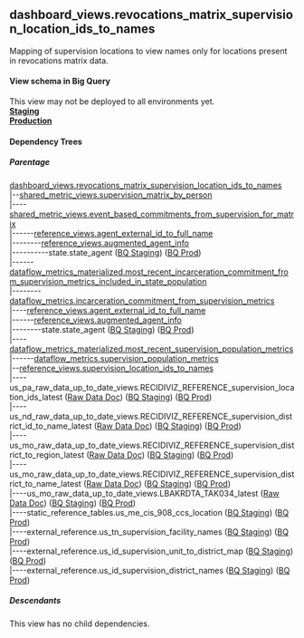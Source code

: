 ## dashboard_views.revocations_matrix_supervision_location_ids_to_names
 Mapping of supervision locations to view names only for locations present in revocations matrix data.

#### View schema in Big Query
This view may not be deployed to all environments yet.<br/>
[**Staging**](https://console.cloud.google.com/bigquery?pli=1&p=recidiviz-staging&page=table&project=recidiviz-staging&d=dashboard_views&t=revocations_matrix_supervision_location_ids_to_names)
<br/>
[**Production**](https://console.cloud.google.com/bigquery?pli=1&p=recidiviz-123&page=table&project=recidiviz-123&d=dashboard_views&t=revocations_matrix_supervision_location_ids_to_names)
<br/>

#### Dependency Trees

##### Parentage
[dashboard_views.revocations_matrix_supervision_location_ids_to_names](../dashboard_views/revocations_matrix_supervision_location_ids_to_names.md) <br/>
|--[shared_metric_views.supervision_matrix_by_person](../shared_metric_views/supervision_matrix_by_person.md) <br/>
|----[shared_metric_views.event_based_commitments_from_supervision_for_matrix](../shared_metric_views/event_based_commitments_from_supervision_for_matrix.md) <br/>
|------[reference_views.agent_external_id_to_full_name](../reference_views/agent_external_id_to_full_name.md) <br/>
|--------[reference_views.augmented_agent_info](../reference_views/augmented_agent_info.md) <br/>
|----------state.state_agent ([BQ Staging](https://console.cloud.google.com/bigquery?pli=1&p=recidiviz-staging&page=table&project=recidiviz-staging&d=state&t=state_agent)) ([BQ Prod](https://console.cloud.google.com/bigquery?pli=1&p=recidiviz-123&page=table&project=recidiviz-123&d=state&t=state_agent)) <br/>
|------[dataflow_metrics_materialized.most_recent_incarceration_commitment_from_supervision_metrics_included_in_state_population](../dataflow_metrics_materialized/most_recent_incarceration_commitment_from_supervision_metrics_included_in_state_population.md) <br/>
|--------[dataflow_metrics.incarceration_commitment_from_supervision_metrics](../../metrics/incarceration/incarceration_commitment_from_supervision_metrics.md) <br/>
|----[reference_views.agent_external_id_to_full_name](../reference_views/agent_external_id_to_full_name.md) <br/>
|------[reference_views.augmented_agent_info](../reference_views/augmented_agent_info.md) <br/>
|--------state.state_agent ([BQ Staging](https://console.cloud.google.com/bigquery?pli=1&p=recidiviz-staging&page=table&project=recidiviz-staging&d=state&t=state_agent)) ([BQ Prod](https://console.cloud.google.com/bigquery?pli=1&p=recidiviz-123&page=table&project=recidiviz-123&d=state&t=state_agent)) <br/>
|----[dataflow_metrics_materialized.most_recent_supervision_population_metrics](../dataflow_metrics_materialized/most_recent_supervision_population_metrics.md) <br/>
|------[dataflow_metrics.supervision_population_metrics](../../metrics/supervision/supervision_population_metrics.md) <br/>
|--[reference_views.supervision_location_ids_to_names](../reference_views/supervision_location_ids_to_names.md) <br/>
|----us_pa_raw_data_up_to_date_views.RECIDIVIZ_REFERENCE_supervision_location_ids_latest ([Raw Data Doc](../../../ingest/us_pa/raw_data/RECIDIVIZ_REFERENCE_supervision_location_ids.md)) ([BQ Staging](https://console.cloud.google.com/bigquery?pli=1&p=recidiviz-staging&page=table&project=recidiviz-staging&d=us_pa_raw_data_up_to_date_views&t=RECIDIVIZ_REFERENCE_supervision_location_ids_latest)) ([BQ Prod](https://console.cloud.google.com/bigquery?pli=1&p=recidiviz-123&page=table&project=recidiviz-123&d=us_pa_raw_data_up_to_date_views&t=RECIDIVIZ_REFERENCE_supervision_location_ids_latest)) <br/>
|----us_nd_raw_data_up_to_date_views.RECIDIVIZ_REFERENCE_supervision_district_id_to_name_latest ([Raw Data Doc](../../../ingest/us_nd/raw_data/RECIDIVIZ_REFERENCE_supervision_district_id_to_name.md)) ([BQ Staging](https://console.cloud.google.com/bigquery?pli=1&p=recidiviz-staging&page=table&project=recidiviz-staging&d=us_nd_raw_data_up_to_date_views&t=RECIDIVIZ_REFERENCE_supervision_district_id_to_name_latest)) ([BQ Prod](https://console.cloud.google.com/bigquery?pli=1&p=recidiviz-123&page=table&project=recidiviz-123&d=us_nd_raw_data_up_to_date_views&t=RECIDIVIZ_REFERENCE_supervision_district_id_to_name_latest)) <br/>
|----us_mo_raw_data_up_to_date_views.RECIDIVIZ_REFERENCE_supervision_district_to_region_latest ([Raw Data Doc](../../../ingest/us_mo/raw_data/RECIDIVIZ_REFERENCE_supervision_district_to_region.md)) ([BQ Staging](https://console.cloud.google.com/bigquery?pli=1&p=recidiviz-staging&page=table&project=recidiviz-staging&d=us_mo_raw_data_up_to_date_views&t=RECIDIVIZ_REFERENCE_supervision_district_to_region_latest)) ([BQ Prod](https://console.cloud.google.com/bigquery?pli=1&p=recidiviz-123&page=table&project=recidiviz-123&d=us_mo_raw_data_up_to_date_views&t=RECIDIVIZ_REFERENCE_supervision_district_to_region_latest)) <br/>
|----us_mo_raw_data_up_to_date_views.RECIDIVIZ_REFERENCE_supervision_district_to_name_latest ([Raw Data Doc](../../../ingest/us_mo/raw_data/RECIDIVIZ_REFERENCE_supervision_district_to_name.md)) ([BQ Staging](https://console.cloud.google.com/bigquery?pli=1&p=recidiviz-staging&page=table&project=recidiviz-staging&d=us_mo_raw_data_up_to_date_views&t=RECIDIVIZ_REFERENCE_supervision_district_to_name_latest)) ([BQ Prod](https://console.cloud.google.com/bigquery?pli=1&p=recidiviz-123&page=table&project=recidiviz-123&d=us_mo_raw_data_up_to_date_views&t=RECIDIVIZ_REFERENCE_supervision_district_to_name_latest)) <br/>
|----us_mo_raw_data_up_to_date_views.LBAKRDTA_TAK034_latest ([Raw Data Doc](../../../ingest/us_mo/raw_data/LBAKRDTA_TAK034.md)) ([BQ Staging](https://console.cloud.google.com/bigquery?pli=1&p=recidiviz-staging&page=table&project=recidiviz-staging&d=us_mo_raw_data_up_to_date_views&t=LBAKRDTA_TAK034_latest)) ([BQ Prod](https://console.cloud.google.com/bigquery?pli=1&p=recidiviz-123&page=table&project=recidiviz-123&d=us_mo_raw_data_up_to_date_views&t=LBAKRDTA_TAK034_latest)) <br/>
|----static_reference_tables.us_me_cis_908_ccs_location ([BQ Staging](https://console.cloud.google.com/bigquery?pli=1&p=recidiviz-staging&page=table&project=recidiviz-staging&d=static_reference_tables&t=us_me_cis_908_ccs_location)) ([BQ Prod](https://console.cloud.google.com/bigquery?pli=1&p=recidiviz-123&page=table&project=recidiviz-123&d=static_reference_tables&t=us_me_cis_908_ccs_location)) <br/>
|----external_reference.us_tn_supervision_facility_names ([BQ Staging](https://console.cloud.google.com/bigquery?pli=1&p=recidiviz-staging&page=table&project=recidiviz-staging&d=external_reference&t=us_tn_supervision_facility_names)) ([BQ Prod](https://console.cloud.google.com/bigquery?pli=1&p=recidiviz-123&page=table&project=recidiviz-123&d=external_reference&t=us_tn_supervision_facility_names)) <br/>
|----external_reference.us_id_supervision_unit_to_district_map ([BQ Staging](https://console.cloud.google.com/bigquery?pli=1&p=recidiviz-staging&page=table&project=recidiviz-staging&d=external_reference&t=us_id_supervision_unit_to_district_map)) ([BQ Prod](https://console.cloud.google.com/bigquery?pli=1&p=recidiviz-123&page=table&project=recidiviz-123&d=external_reference&t=us_id_supervision_unit_to_district_map)) <br/>
|----external_reference.us_id_supervision_district_names ([BQ Staging](https://console.cloud.google.com/bigquery?pli=1&p=recidiviz-staging&page=table&project=recidiviz-staging&d=external_reference&t=us_id_supervision_district_names)) ([BQ Prod](https://console.cloud.google.com/bigquery?pli=1&p=recidiviz-123&page=table&project=recidiviz-123&d=external_reference&t=us_id_supervision_district_names)) <br/>


##### Descendants
This view has no child dependencies.
